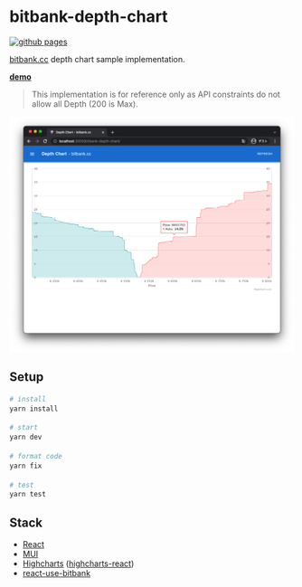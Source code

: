 # bitbank-depth-chart

[![github pages](https://github.com/daikiojm/bitbank-depth-chart/actions/workflows/gh-pages.yml/badge.svg?branch=main)](https://github.com/daikiojm/bitbank-depth-chart/actions/workflows/gh-pages.yml)

[bitbank.cc](http://app.bitbank.cc/) depth chart sample implementation.

**[demo]**

> This implementation is for reference only as API constraints do not allow all Depth (200 is Max).

<p align="center"><img src=".github/screenshot.png"/></p>

## Setup

```bash
# install
yarn install

# start
yarn dev

# format code
yarn fix

# test
yarn test
```

## Stack

- [React](https://reactjs.org/)
- [MUI](https://mui.com/)
- [Highcharts](https://www.highcharts.com/) ([highcharts-react](https://github.com/highcharts/highcharts-react))
- [react-use-bitbank](https://github.com/daikiojm/react-use-bitbank)

[demo]: https://daikiojm.github.io/bitbank-depth-chart/
